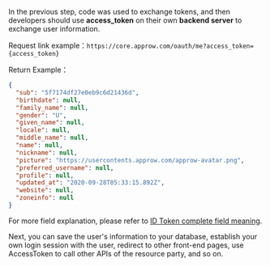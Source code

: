 <IntegrationDetailCard title="Complete Authentication">

In the previous step, code was used to exchange tokens, and then developers should use **access_token** on their own **backend server** to exchange user information.

<ApiMethodSpec method="get" host="https://core.approw.com" path="/oauth/me" summary="Use access_token in exchange for user information">
<template slot="queryParams">
<ApiMethodParam name="access_token" type="string" required description="access_token" />
</template>
<template slot="response">

```json
{
  "sub": "5f7174df27e0eb9c6d21436d",
  "birthdate": null,
  "family_name": null,
  "gender": "U",
  "given_name": null,
  "locale": null,
  "middle_name": null,
  "name": null,
  "nickname": null,
  "picture": "https://usercontents.approw.com/approw-avatar.png",
  "preferred_username": null,
  "profile": null,
  "updated_at": "2020-09-28T05:33:15.892Z",
  "website": null,
  "zoneinfo": null
}
```

</template>
</ApiMethodSpec>

Request link example：`https://core.approw.com/oauth/me?access_token={access_token}`

Return Example：

```json
{
  "sub": "5f7174df27e0eb9c6d21436d",
  "birthdate": null,
  "family_name": null,
  "gender": "U",
  "given_name": null,
  "locale": null,
  "middle_name": null,
  "name": null,
  "nickname": null,
  "picture": "https://usercontents.approw.com/approw-avatar.png",
  "preferred_username": null,
  "profile": null,
  "updated_at": "2020-09-28T05:33:15.892Z",
  "website": null,
  "zoneinfo": null
}
```

For more field explanation, please refer to [ID Token complete field meaning](/docs/concepts/id-token.md#id-token-完整字段含义).

Next, you can save the user's information to your database, establish your own login session with the user, redirect to other front-end pages, use AccessToken to call other APIs of the resource party, and so on.

</IntegrationDetailCard>
